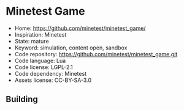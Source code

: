 # Minetest Game

- Home: https://github.com/minetest/minetest_game/
- Inspiration: Minetest
- State: mature
- Keyword: simulation, content open, sandbox
- Code repository: https://github.com/minetest/minetest_game.git
- Code language: Lua
- Code license: LGPL-2.1
- Code dependency: Minetest
- Assets license: CC-BY-SA-3.0

## Building
